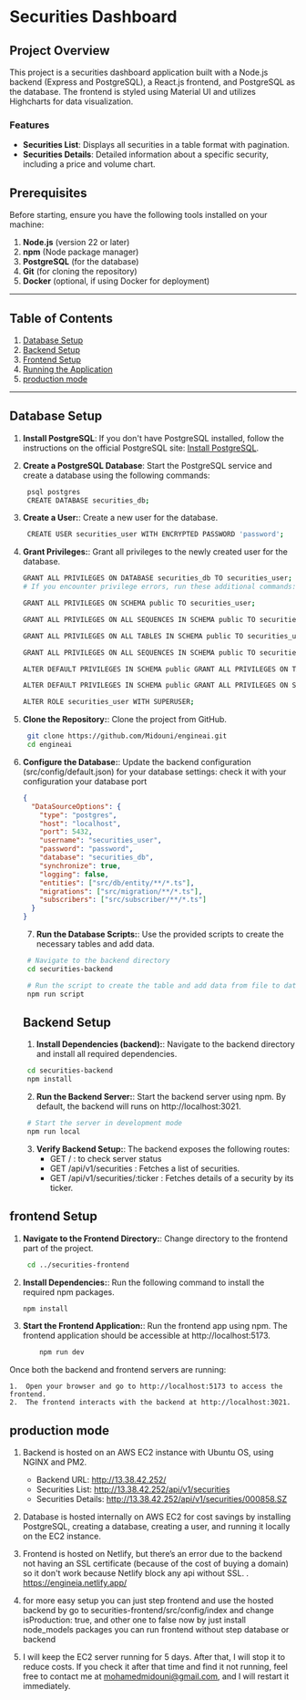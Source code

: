 # Securities Dashboard

## Project Overview

This project is a securities dashboard application built with a Node.js backend (Express and PostgreSQL), a React.js frontend, and PostgreSQL as the database. The frontend is styled using Material UI and utilizes Highcharts for data visualization.

### Features

- **Securities List**: Displays all securities in a table format with pagination.
- **Securities Details**: Detailed information about a specific security, including a price and volume chart.

## Prerequisites

Before starting, ensure you have the following tools installed on your machine:

1. **Node.js** (version 22 or later)
2. **npm** (Node package manager)
3. **PostgreSQL** (for the database)
4. **Git** (for cloning the repository)
5. **Docker** (optional, if using Docker for deployment)

---

## Table of Contents

1. [Database Setup](#database-setup)
2. [Backend Setup](#backend-setup)
3. [Frontend Setup](#frontend-setup)
4. [Running the Application](#running-the-application)
5. [production mode](#production-mode)

---

## Database Setup

1. **Install PostgreSQL**:
   If you don't have PostgreSQL installed, follow the instructions on the official PostgreSQL site: [Install PostgreSQL](https://www.postgresql.org/download/).

2. **Create a PostgreSQL Database**:
   Start the PostgreSQL service and create a database using the following commands:

   ```bash
    psql postgres
    CREATE DATABASE securities_db;

   ```

3. **Create a User:**:
   Create a new user for the database.

   ```bash
    CREATE USER securities_user WITH ENCRYPTED PASSWORD 'password';

   ```

4. **Grant Privileges:**:
   Grant all privileges to the newly created user for the database.

   ```bash
   GRANT ALL PRIVILEGES ON DATABASE securities_db TO securities_user;
   # If you encounter privilege errors, run these additional commands:

   GRANT ALL PRIVILEGES ON SCHEMA public TO securities_user;

   GRANT ALL PRIVILEGES ON ALL SEQUENCES IN SCHEMA public TO securities_user;

   GRANT ALL PRIVILEGES ON ALL TABLES IN SCHEMA public TO securities_user;

   GRANT ALL PRIVILEGES ON ALL SEQUENCES IN SCHEMA public TO securities_user;

   ALTER DEFAULT PRIVILEGES IN SCHEMA public GRANT ALL PRIVILEGES ON TABLES TO securities_user;

   ALTER DEFAULT PRIVILEGES IN SCHEMA public GRANT ALL PRIVILEGES ON SEQUENCES TO securities_user;

   ALTER ROLE securities_user WITH SUPERUSER;

   ```

5. **Clone the Repository:**:
   Clone the project from GitHub.

   ```bash
    git clone https://github.com/Midouni/engineai.git
    cd engineai
   ```

6. **Configure the Database:**:
   Update the backend configuration (src/config/default.json) for your database settings:
   check it with your configuration your database port

   ```json
   {
     "DataSourceOptions": {
       "type": "postgres",
       "host": "localhost",
       "port": 5432,
       "username": "securities_user",
       "password": "password",
       "database": "securities_db",
       "synchronize": true,
       "logging": false,
       "entities": ["src/db/entity/**/*.ts"],
       "migrations": ["src/migration/**/*.ts"],
       "subscribers": ["src/subscriber/**/*.ts"]
     }
   }
   ```

   7. **Run the Database Scripts:**:
      Use the provided scripts to create the necessary tables and add data.

   ```bash
    # Navigate to the backend directory
    cd securities-backend

    # Run the script to create the table and add data from file to database
    npm run script

   ```

   ## Backend Setup

   1. **Install Dependencies (backend):**:
      Navigate to the backend directory and install all required dependencies.

   ```bash
    cd securities-backend
    npm install

   ```

   2. **Run the Backend Server:**:
      Start the backend server using npm.
      By default, the backend will runs on http://localhost:3021.

   ```bash
    # Start the server in development mode
    npm run local
   ```

   3. **Verify Backend Setup:**:
      The backend exposes the following routes:
      - GET / : to check server status
      - GET /api/v1/securities : Fetches a list of securities.
      - GET /api/v1/securities/:ticker : Fetches details of a security by its ticker.

## frontend Setup

1. **Navigate to the Frontend Directory:**:
   Change directory to the frontend part of the project.

   ```bash
    cd ../securities-frontend
   ```

2. **Install Dependencies:**:
   Run the following command to install the required npm packages.

   ```bash
   npm install
   ```

3. **Start the Frontend Application:**:
   Run the frontend app using npm.
   The frontend application should be accessible at http://localhost:5173.

   ```bash
       npm run dev
   ```

Once both the backend and frontend servers are running:

    1.	Open your browser and go to http://localhost:5173 to access the frontend.
    2.	The frontend interacts with the backend at http://localhost:3021.

## production mode

1.  Backend is hosted on an AWS EC2 instance with Ubuntu OS, using NGINX and PM2.

    - Backend URL: http://13.38.42.252/
    - Securities List: http://13.38.42.252/api/v1/securities
    - Securities Details: http://13.38.42.252/api/v1/securities/000858.SZ

2.  Database is hosted internally on AWS EC2 for cost savings by installing PostgreSQL, creating a database, creating a user, and running it locally on the EC2 instance.

3.  Frontend is hosted on Netlify, but there’s an error due to the backend not having an SSL certificate (because of the cost of buying a domain) so it don't work because Netlify block any api without SSL.
    . https://engineia.netlify.app/
4.  for more easy setup you can just step frontend and use the hosted backend by go to securities-frontend/src/config/index and change isProduction: true, and other one to false now by just install node_models packages you can run frontend without step database or backend

5.  I will keep the EC2 server running for 5 days. After that, I will stop it to reduce costs. If you check it after that time and find it not running, feel free to contact me at mohamedmidouni@gmail.com, and I will restart it immediately.
